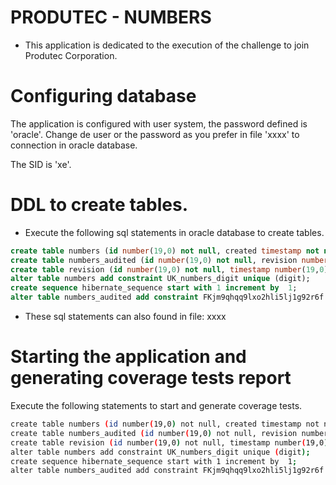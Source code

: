 # PRODUTEC - NUMBERS

- This application is dedicated to the execution of the challenge to join Produtec Corporation.

# Configuring database

The application is configured with user system, the password defined is 'oracle'. 
Change de user or the password as you prefer in file 'xxxx' to connection in oracle database. 

The SID is 'xe'.

# DDL to create tables.

* Execute the following sql statements in oracle database to create tables.

```sql
create table numbers (id number(19,0) not null, created timestamp not null, updated timestamp, digit number(5,0) not null check (digit<=100 AND digit>=1), processing_time number(10,0) not null, primary key (id));
create table numbers_audited (id number(19,0) not null, revision number(19,0) not null, revision_type number(3,0), digit number(5,0), processing_time number(10,0), primary key (id, revision));
create table revision (id number(19,0) not null, timestamp number(19,0) not null, user_id number(19,0), primary key (id));
alter table numbers add constraint UK_numbers_digit unique (digit);
create sequence hibernate_sequence start with 1 increment by  1;
alter table numbers_audited add constraint FKjm9qhqq9lxo2hli5lj1g92r6f foreign key (revision) references revision;
```

* These sql statements can also found in file: xxxx

# Starting the application and generating coverage tests report

Execute the following statements to start and generate coverage tests.

```bash
create table numbers (id number(19,0) not null, created timestamp not null, updated timestamp, digit number(5,0) not null check (digit<=100 AND digit>=1), processing_time number(10,0) not null, primary key (id));
create table numbers_audited (id number(19,0) not null, revision number(19,0) not null, revision_type number(3,0), digit number(5,0), processing_time number(10,0), primary key (id, revision));
create table revision (id number(19,0) not null, timestamp number(19,0) not null, user_id number(19,0), primary key (id));
alter table numbers add constraint UK_numbers_digit unique (digit);
create sequence hibernate_sequence start with 1 increment by  1;
alter table numbers_audited add constraint FKjm9qhqq9lxo2hli5lj1g92r6f foreign key (revision) references revision;
```

